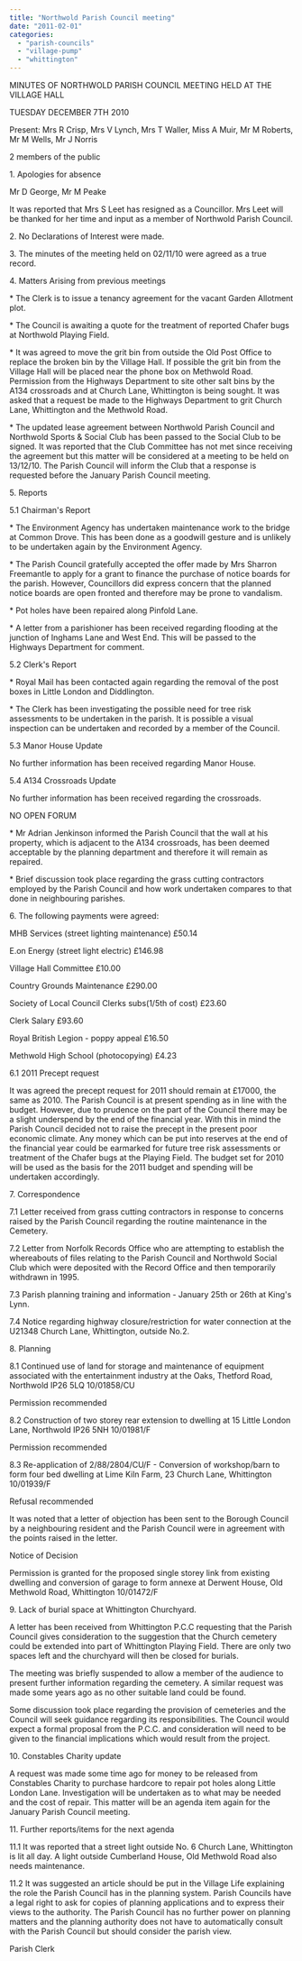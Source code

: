 ```yaml
---
title: "Northwold Parish Council meeting"
date: "2011-02-01"
categories: 
  - "parish-councils"
  - "village-pump"
  - "whittington"
---
```


MINUTES OF NORTHWOLD PARISH COUNCIL MEETING HELD AT THE VILLAGE HALL

TUESDAY DECEMBER 7TH 2010

Present: Mrs R Crisp, Mrs V Lynch, Mrs T Waller, Miss A Muir, Mr M Roberts, Mr M Wells, Mr J Norris

2 members of the public

1\. Apologies for absence

Mr D George, Mr M Peake

It was reported that Mrs S Leet has resigned as a Councillor. Mrs Leet will be thanked for her time and input as a member of Northwold Parish Council.

2\. No Declarations of Interest were made.

3\. The minutes of the meeting held on 02/11/10 were agreed as a true record.

4\. Matters Arising from previous meetings

\* The Clerk is to issue a tenancy agreement for the vacant Garden Allotment plot.

\* The Council is awaiting a quote for the treatment of reported Chafer bugs at Northwold Playing Field.

\* It was agreed to move the grit bin from outside the Old Post Office to replace the broken bin by the Village Hall. If possible the grit bin from the Village Hall will be placed near the phone box on Methwold Road. Permission from the Highways Department to site other salt bins by the A134 crossroads and at Church Lane, Whittington is being sought. It was asked that a request be made to the Highways Department to grit Church Lane, Whittington and the Methwold Road.

\* The updated lease agreement between Northwold Parish Council and Northwold Sports & Social Club has been passed to the Social Club to be signed. It was reported that the Club Committee has not met since receiving the agreement but this matter will be considered at a meeting to be held on 13/12/10. The Parish Council will inform the Club that a response is requested before the January Parish Council meeting.

5\. Reports

5.1 Chairman's Report

\* The Environment Agency has undertaken maintenance work to the bridge at Common Drove. This has been done as a goodwill gesture and is unlikely to be undertaken again by the Environment Agency.

\* The Parish Council gratefully accepted the offer made by Mrs Sharron Freemantle to apply for a grant to finance the purchase of notice boards for the parish. However, Councillors did express concern that the planned notice boards are open fronted and therefore may be prone to vandalism.

\* Pot holes have been repaired along Pinfold Lane.

\* A letter from a parishioner has been received regarding flooding at the junction of Inghams Lane and West End. This will be passed to the Highways Department for comment.

5.2 Clerk's Report

\* Royal Mail has been contacted again regarding the removal of the post boxes in Little London and Diddlington.

\* The Clerk has been investigating the possible need for tree risk assessments to be undertaken in the parish. It is possible a visual inspection can be undertaken and recorded by a member of the Council.

5.3 Manor House Update

No further information has been received regarding Manor House.

5.4 A134 Crossroads Update

No further information has been received regarding the crossroads.

NO OPEN FORUM

\* Mr Adrian Jenkinson informed the Parish Council that the wall at his property, which is adjacent to the A134 crossroads, has been deemed acceptable by the planning department and therefore it will remain as repaired.

\* Brief discussion took place regarding the grass cutting contractors employed by the Parish Council and how work undertaken compares to that done in neighbouring parishes.

6\. The following payments were agreed:

MHB Services (street lighting maintenance) £50.14

E.on Energy (street light electric) £146.98

Village Hall Committee £10.00

Country Grounds Maintenance £290.00

Society of Local Council Clerks subs(1/5th of cost) £23.60

Clerk Salary £93.60

Royal British Legion - poppy appeal £16.50

Methwold High School (photocopying) £4.23

6.1 2011 Precept request

It was agreed the precept request for 2011 should remain at £17000, the same as 2010. The Parish Council is at present spending as in line with the budget. However, due to prudence on the part of the Council there may be a slight underspend by the end of the financial year. With this in mind the Parish Council decided not to raise the precept in the present poor economic climate. Any money which can be put into reserves at the end of the financial year could be earmarked for future tree risk assessments or treatment of the Chafer bugs at the Playing Field. The budget set for 2010 will be used as the basis for the 2011 budget and spending will be undertaken accordingly.

7\. Correspondence

7.1 Letter received from grass cutting contractors in response to concerns raised by the Parish Council regarding the routine maintenance in the Cemetery.

7.2 Letter from Norfolk Records Office who are attempting to establish the whereabouts of files relating to the Parish Council and Northwold Social Club which were deposited with the Record Office and then temporarily withdrawn in 1995.

7.3 Parish planning training and information - January 25th or 26th at King's Lynn.

7.4 Notice regarding highway closure/restriction for water connection at the U21348 Church Lane, Whittington, outside No.2.

8\. Planning

8.1 Continued use of land for storage and maintenance of equipment associated with the entertainment industry at the Oaks, Thetford Road, Northwold IP26 5LQ 10/01858/CU

Permission recommended

8.2 Construction of two storey rear extension to dwelling at 15 Little London Lane, Northwold IP26 5NH 10/01981/F

Permission recommended

8.3 Re-application of 2/88/2804/CU/F - Conversion of workshop/barn to form four bed dwelling at Lime Kiln Farm, 23 Church Lane, Whittington 10/01939/F

Refusal recommended

It was noted that a letter of objection has been sent to the Borough Council by a neighbouring resident and the Parish Council were in agreement with the points raised in the letter.

Notice of Decision

Permission is granted for the proposed single storey link from existing dwelling and conversion of garage to form annexe at Derwent House, Old Methwold Road, Whittington 10/01472/F

9\. Lack of burial space at Whittington Churchyard.

A letter has been received from Whittington P.C.C requesting that the Parish Council gives consideration to the suggestion that the Church cemetery could be extended into part of Whittington Playing Field. There are only two spaces left and the churchyard will then be closed for burials.

The meeting was briefly suspended to allow a member of the audience to present further information regarding the cemetery. A similar request was made some years ago as no other suitable land could be found.

Some discussion took place regarding the provision of cemeteries and the Council will seek guidance regarding its responsibilities. The Council would expect a formal proposal from the P.C.C. and consideration will need to be given to the financial implications which would result from the project.

10\. Constables Charity update

A request was made some time ago for money to be released from Constables Charity to purchase hardcore to repair pot holes along Little London Lane. Investigation will be undertaken as to what may be needed and the cost of repair. This matter will be an agenda item again for the January Parish Council meeting.

11\. Further reports/items for the next agenda

11.1 It was reported that a street light outside No. 6 Church Lane, Whittington is lit all day. A light outside Cumberland House, Old Methwold Road also needs maintenance.

11.2 It was suggested an article should be put in the Village Life explaining the role the Parish Council has in the planning system. Parish Councils have a legal right to ask for copies of planning applications and to express their views to the authority. The Parish Council has no further power on planning matters and the planning authority does not have to automatically consult with the Parish Council but should consider the parish view.

Parish Clerk
